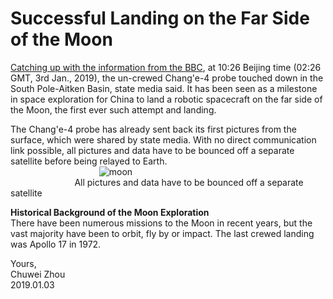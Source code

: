 # Successful Landing on the Far Side of the Moon                  
[Catching up with the information from the BBC](https://www.bbc.co.uk/news/science-environment-46724727), at 10:26 Beijing time (02:26 GMT, 3rd Jan., 2019), the un-crewed Chang'e-4 probe touched down in the South Pole-Aitken Basin, state media said. It has been seen as a milestone in space exploration for China to land a robotic spacecraft on the far side of the Moon, the first ever such attempt and landing.                            
               
The Chang'e-4 probe has already sent back its first pictures from the surface, which were shared by state media. With no direct communication link possible, all pictures and data have to be bounced off a separate satellite before being relayed to Earth.             
&nbsp; &nbsp; &nbsp;  &nbsp; &nbsp; &nbsp;  &nbsp; &nbsp; &nbsp;  &nbsp; &nbsp; &nbsp; &nbsp;  &nbsp; &nbsp; &nbsp; &nbsp;  &nbsp; ![moon](https://github.com/zhouchw5/interaction.github.io/blob/China-Chang%E2%80%98e-4-spacecraft/moon.png)                               
&nbsp; &nbsp; &nbsp; &nbsp; &nbsp; &nbsp;  &nbsp; &nbsp; &nbsp;  &nbsp; &nbsp; &nbsp;  &nbsp;  All pictures and data have to be bounced off a separate satellite             

**Historical Background of the Moon Exploration**                  
There have been numerous missions to the Moon in recent years, but the vast majority have been to orbit, fly by or impact. The last crewed landing was Apollo 17 in 1972.                 
 
            
         


Yours,          
Chuwei Zhou               
2019.01.03               

                          
                           



   
   
